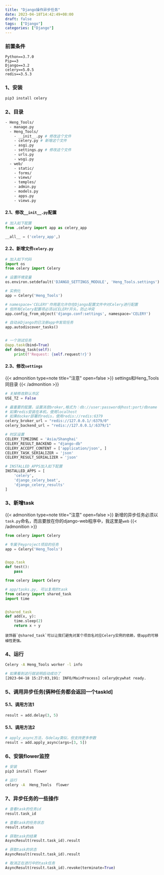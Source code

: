 ```yaml
---
title: "Django操作异步任务"
date: 2023-04-18T14:42:49+08:00
draft: false
tags:  ["Django"]
categories: ["Django"]
---
```


### 前置条件

```text
Python==3.7.0
Pip==3
Django==3.2
celery==5.0.5
redis==3.5.3
```

### 1、安装

```bash
pip3 install celery
```

### 2、目录

```bash
- Heng_Tools/
  - manage.py
  - Heng_Tools/
    - __init__.py # 修改这个文件
    - celery.py # 新增这个文件
    - asgi.py
    - settings.py # 修改这个文件
    - urls.py
    - wsgi.py
  - web/
    - static/
    - forms/
    - views/
    - temples/
    - admin.py
    - models.py
    - apps.py
    - views.py
```

#### 2.1、修改`__init__.py`配置

```python
# 加入如下配置
from .celery import app as celery_app

__all__ = ('celery_app',)
```

#### 2.2、新增文件`celery.py`

```python
# 加入如下代码
import os
from celery import Celery

# 设置环境变量
os.environ.setdefault('DJANGO_SETTINGS_MODULE', 'Heng_Tools.settings')

# 实例化
app = Celery('Heng_Tools')

# namespace='CELERY'作用是允许你在Django配置文件中对Celery进行配置
# 但所有Celery配置项必须以CELERY开头，防止冲突
app.config_from_object('django.conf:settings', namespace='CELERY')

# 自动从Django的已注册app中发现任务
app.autodiscover_tasks()


# 一个测试任务
@app.task(bind=True)
def debug_task(self):
    print(f'Request: {self.request!r}')
```

#### 2.3、修改`settings`

{{< admonition type=note title="注意" open=false >}}
settings和Heng_Tools同目录
{{< /admonition >}}

```python
# 关掉修改默认市区
USE_TZ = False

# 最重要的配置，设置消息broker,格式为：db://user:password@host:port/dbname
# 如果redis安装在本机，使用localhost
# 如果docker部署的redis，使用redis://redis:6379
celery_broker_url = "redis://127.0.0.1/:6379/0"
celery_backend_url = "redis://127.0.0.1/:6379/1"

# 时区设置
CELERY_TIMEZONE = 'Asia/Shanghai'
CELERY_RESULT_BACKEND = "django-db"
CELERY_ACCEPT_CONTENT = ['application/json', ]
CELERY_TASK_SERIALIZER = 'json'
CELERY_RESULT_SERIALIZER = 'json'

# INSTALLED_APPS加入如下配置
INSTALLED_APPS = [
    'celery',
    'django_celery_beat',
    'django_celery_results'
]
```

### 3、新增task

{{< admonition type=note title="注意" open=false >}}
新增的异步任务必须以`task.py`命名，而且要放在你的django-web程序中，我这里是`web`
{{< /admonition >}}

```python
from celery import Celery

# 专属于myproject项目的任务
app = Celery('Heng_Tools')


@app.task
def test():
    pass

```

```python
from celery import Celery

# app/tasks.py, 可以复用的task
from celery import shared_task
import time


@shared_task
def add(x, y):
    time.sleep(2)
    return x + y
```

```text
装饰器`@shared_task`可以让我们避免对某个项目名对应Celery实例的依赖，使app的可移植性更强。
```

### 4、运行

```bash
Celery -A Heng_Tools worker -l info     
```

```bash
# 如果看到这行就说明启动成功了
[2023-04-18 15:27:03,191: INFO/MainProcess] celery@cywhat ready.

```

### 5、调用异步任务[俩种任务都会返回一个taskId]

#### 5.1、调用方法1

```python
result = add.delay(3, 5)
```

#### 5.1、调用方法2

```python
# apply_async方法，与delay类似，但支持更多参数
result = add.apply_async(args=[3, 5])
```


### 6、安装flower监控
```bash
# 安装
pip3 install flower

# 运行
celery -A  Heng_Tools  flower
```


### 7、异步任务的一些操作

```python
# 查看task的任务id
result.task_id

# 查看task的任务状态
result.status

# 获取task的结果
AsyncResult(result.task_id).result

# 获取task的状态
AsyncResult(result.task_id).result

# 取消正在进行中的task任务
AsyncResult(result.task_id).revoke(terminate=True)
```